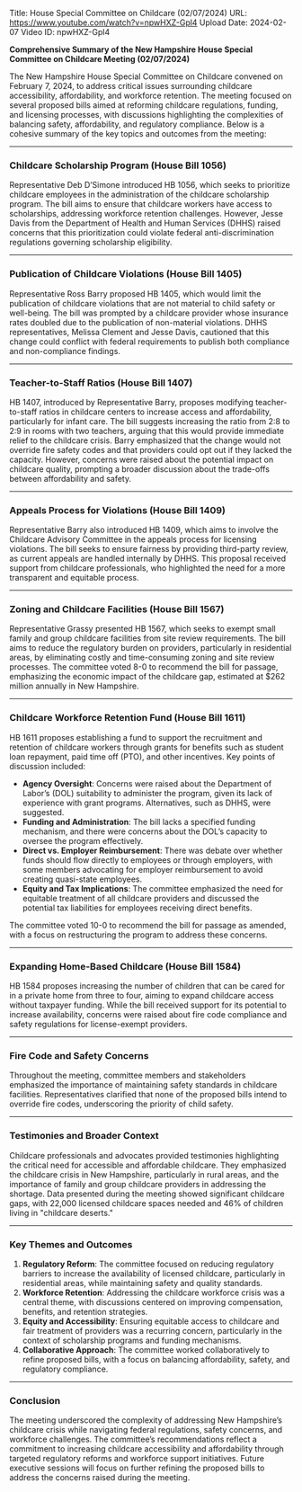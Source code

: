 Title: House Special Committee on Childcare (02/07/2024)
URL: https://www.youtube.com/watch?v=npwHXZ-Gpl4
Upload Date: 2024-02-07
Video ID: npwHXZ-Gpl4

**Comprehensive Summary of the New Hampshire House Special Committee on Childcare Meeting (02/07/2024)**

The New Hampshire House Special Committee on Childcare convened on February 7, 2024, to address critical issues surrounding childcare accessibility, affordability, and workforce retention. The meeting focused on several proposed bills aimed at reforming childcare regulations, funding, and licensing processes, with discussions highlighting the complexities of balancing safety, affordability, and regulatory compliance. Below is a cohesive summary of the key topics and outcomes from the meeting:

---

### **Childcare Scholarship Program (House Bill 1056)**
Representative Deb D’Simone introduced HB 1056, which seeks to prioritize childcare employees in the administration of the childcare scholarship program. The bill aims to ensure that childcare workers have access to scholarships, addressing workforce retention challenges. However, Jesse Davis from the Department of Health and Human Services (DHHS) raised concerns that this prioritization could violate federal anti-discrimination regulations governing scholarship eligibility.

---

### **Publication of Childcare Violations (House Bill 1405)**
Representative Ross Barry proposed HB 1405, which would limit the publication of childcare violations that are not material to child safety or well-being. The bill was prompted by a childcare provider whose insurance rates doubled due to the publication of non-material violations. DHHS representatives, Melissa Clement and Jesse Davis, cautioned that this change could conflict with federal requirements to publish both compliance and non-compliance findings.

---

### **Teacher-to-Staff Ratios (House Bill 1407)**
HB 1407, introduced by Representative Barry, proposes modifying teacher-to-staff ratios in childcare centers to increase access and affordability, particularly for infant care. The bill suggests increasing the ratio from 2:8 to 2:9 in rooms with two teachers, arguing that this would provide immediate relief to the childcare crisis. Barry emphasized that the change would not override fire safety codes and that providers could opt out if they lacked the capacity. However, concerns were raised about the potential impact on childcare quality, prompting a broader discussion about the trade-offs between affordability and safety.

---

### **Appeals Process for Violations (House Bill 1409)**
Representative Barry also introduced HB 1409, which aims to involve the Childcare Advisory Committee in the appeals process for licensing violations. The bill seeks to ensure fairness by providing third-party review, as current appeals are handled internally by DHHS. This proposal received support from childcare professionals, who highlighted the need for a more transparent and equitable process.

---

### **Zoning and Childcare Facilities (House Bill 1567)**
Representative Grassy presented HB 1567, which seeks to exempt small family and group childcare facilities from site review requirements. The bill aims to reduce the regulatory burden on providers, particularly in residential areas, by eliminating costly and time-consuming zoning and site review processes. The committee voted 8-0 to recommend the bill for passage, emphasizing the economic impact of the childcare gap, estimated at $262 million annually in New Hampshire.

---

### **Childcare Workforce Retention Fund (House Bill 1611)**
HB 1611 proposes establishing a fund to support the recruitment and retention of childcare workers through grants for benefits such as student loan repayment, paid time off (PTO), and other incentives. Key points of discussion included:
- **Agency Oversight**: Concerns were raised about the Department of Labor’s (DOL) suitability to administer the program, given its lack of experience with grant programs. Alternatives, such as DHHS, were suggested.
- **Funding and Administration**: The bill lacks a specified funding mechanism, and there were concerns about the DOL’s capacity to oversee the program effectively.
- **Direct vs. Employer Reimbursement**: There was debate over whether funds should flow directly to employees or through employers, with some members advocating for employer reimbursement to avoid creating quasi-state employees.
- **Equity and Tax Implications**: The committee emphasized the need for equitable treatment of all childcare providers and discussed the potential tax liabilities for employees receiving direct benefits.

The committee voted 10-0 to recommend the bill for passage as amended, with a focus on restructuring the program to address these concerns.

---

### **Expanding Home-Based Childcare (House Bill 1584)**
HB 1584 proposes increasing the number of children that can be cared for in a private home from three to four, aiming to expand childcare access without taxpayer funding. While the bill received support for its potential to increase availability, concerns were raised about fire code compliance and safety regulations for license-exempt providers.

---

### **Fire Code and Safety Concerns**
Throughout the meeting, committee members and stakeholders emphasized the importance of maintaining safety standards in childcare facilities. Representatives clarified that none of the proposed bills intend to override fire codes, underscoring the priority of child safety.

---

### **Testimonies and Broader Context**
Childcare professionals and advocates provided testimonies highlighting the critical need for accessible and affordable childcare. They emphasized the childcare crisis in New Hampshire, particularly in rural areas, and the importance of family and group childcare providers in addressing the shortage. Data presented during the meeting showed significant childcare gaps, with 22,000 licensed childcare spaces needed and 46% of children living in "childcare deserts."

---

### **Key Themes and Outcomes**
1. **Regulatory Reform**: The committee focused on reducing regulatory barriers to increase the availability of licensed childcare, particularly in residential areas, while maintaining safety and quality standards.
2. **Workforce Retention**: Addressing the childcare workforce crisis was a central theme, with discussions centered on improving compensation, benefits, and retention strategies.
3. **Equity and Accessibility**: Ensuring equitable access to childcare and fair treatment of providers was a recurring concern, particularly in the context of scholarship programs and funding mechanisms.
4. **Collaborative Approach**: The committee worked collaboratively to refine proposed bills, with a focus on balancing affordability, safety, and regulatory compliance.

---

### **Conclusion**
The meeting underscored the complexity of addressing New Hampshire’s childcare crisis while navigating federal regulations, safety concerns, and workforce challenges. The committee’s recommendations reflect a commitment to increasing childcare accessibility and affordability through targeted regulatory reforms and workforce support initiatives. Future executive sessions will focus on further refining the proposed bills to address the concerns raised during the meeting.